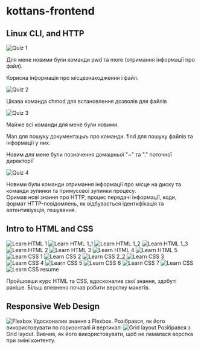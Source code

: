 # kottans-frontend
## Linux CLI, and HTTP

![Quiz 1](task_linux_cli/q1.JPG "Quiz 1")

Для мене новими були команди pwd та more (отримання інформації про файл).

Корисна інформація про місцезнаходження і файл. 

![Quiz 2](task_linux_cli/q2.JPG "Quiz 2")

Цікава команда chmod для встановлення дозволів для файлів

![Quiz 3](task_linux_cli/q3.JPG "Quiz 3")

Майже всі команди для мене були новими. 

Man для пошуку документацыъ про команди. find для пошуку файлів та інформації у них.

Новим для мене були позначення домашньої "~" та "." поточної директорії

![Quiz 4](task_linux_cli/q4.JPG "Quiz 4")

Новими були команди отримання інформації про місце на диску та команди зупинки та примусової зупинки процесу.   
Оримав нові знання про HTTP, процес передачі інформації, коди, формат HTTP-повідомлень, як відбувається ідентифікація та автентивіуація, гешування.

## Intro to HTML and CSS

![Learn HTML 1](intro_to_HTML_and_CSS/html1.JPG "Learn HTML 1")
![Learn HTML 1_1](intro_to_HTML_and_CSS/html1_1.JPG "Learn HTML 1.1")
![Learn HTML 1_2](intro_to_HTML_and_CSS/html1_2.JPG "Learn HTML 1.2")
![Learn HTML 1_3](intro_to_HTML_and_CSS/html1_3.JPG "Learn HTML 1.3")
![Learn HTML 2](intro_to_HTML_and_CSS/html2.JPG "Learn HTML 2")
![Learn HTML 3](intro_to_HTML_and_CSS/html3.JPG "Learn HTML 3")
![Learn HTML 4](intro_to_HTML_and_CSS/html4.JPG "Learn HTML 4")
![Learn HTML 5](intro_to_HTML_and_CSS/html5.JPG "Learn HTML 5")
![Learn CSS 1](intro_to_HTML_and_CSS/css1.JPG "Learn CSS 1")
![Learn CSS 2](intro_to_HTML_and_CSS/css2.JPG "Learn CSS 2")
![Learn CSS 2_2](intro_to_HTML_and_CSS/css2_2.JPG "Learn CSS 2.2")
![Learn CSS 3](intro_to_HTML_and_CSS/css3.JPG "Learn CSS 3")
![Learn CSS 4](intro_to_HTML_and_CSS/css4.JPG "Learn CSS 4")
![Learn CSS 5](intro_to_HTML_and_CSS/css5.JPG "Learn CSS 5")
![Learn CSS 6](intro_to_HTML_and_CSS/css6.JPG "Learn CSS 6")
![Learn CSS 7](intro_to_HTML_and_CSS/css7.JPG "Learn CSS 7")
![Learn CSS ](intro_to_HTML_and_CSS/css8.JPG "Learn CSS 8")
![Learn CSS resume](intro_to_HTML_and_CSS/resume.JPG "Learn CSS resume")

Пройшовши курс HTML та CSS, вдосконалив свої знання, здобуті раніше. Більш впевнено почав робити верстку макетів.

## Responsive Web Design

![Flexbox](responsive_web_design/responsive1.JPG "Flexbox")
Удосконалив знання з Flexbox. Розібрався, як його використовувати по горизонталі й вертикалі
![Grid layout](responsive_web_design/responsive2.JPG "Grid layout")
Розібрався з Grid layout. Вивчив, як його використовувати, щоб не ламалася верстка при зміні контенту. 